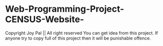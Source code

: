 # Web-Programming-Project-CENSUS-Website-
Copyright Joy Pal || All right reserved
You can get idea from this project. If anyone try to copy full of this project then it will be punishable offence. 
